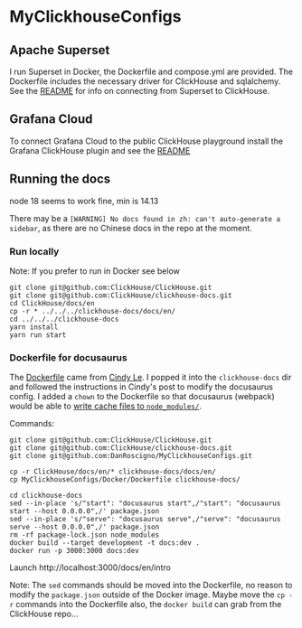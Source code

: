 # MyClickhouseConfigs

## Apache Superset
I run Superset in Docker, the Dockerfile and compose.yml are provided.  The Dockerfile
includes the necessary driver for ClickHouse and sqlalchemy.  See the
[README](ApacheSuperset/README.md) for info on connecting from Superset to ClickHouse.

## Grafana Cloud
To connect Grafana Cloud to the public ClickHouse playground install the Grafana
ClickHouse plugin and see the [README](GrafanaCloud.md)

## Running the docs
node 18 seems to work fine, min is 14.13

There may be a `[WARNING] No docs found in zh: can't auto-generate a sidebar`, as there are no Chinese 
docs in the repo at the moment.

### Run locally
Note: If you prefer to run in Docker see below

```
git clone git@github.com:ClickHouse/ClickHouse.git
git clone git@github.com:ClickHouse/clickhouse-docs.git
cd ClickHouse/docs/en
cp -r * ../../../clickhouse-docs/docs/en/
cd ../../../clickhouse-docs
yarn install
yarn run start
```

### Dockerfile for docusaurus

The [Dockerfile](https://github.com/DanRoscigno/MyClickhouseConfigs/blob/main/Docker/Dockerfile) came from 
[Cindy Le](https://dev.to/cindyledev/how-to-dockerize-a-docusaurus-v2-application-fp7).
I popped it into the `clickhouse-docs` dir and followed the instructions in Cindy's post
to modify the docusaurus config.  I added a `chown` to the Dockerfile so that docusaurus (webpack)
would be able to [write cache files to `node_modules/`](https://webpack.js.org/configuration/cache/#cachecachedirectory).

Commands:
```
git clone git@github.com:ClickHouse/ClickHouse.git
git clone git@github.com:ClickHouse/clickhouse-docs.git
git clone git@github.com:DanRoscigno/MyClickhouseConfigs.git

cp -r ClickHouse/docs/en/* clickhouse-docs/docs/en/
cp MyClickhouseConfigs/Docker/Dockerfile clickhouse-docs/

cd clickhouse-docs
sed --in-place 's/"start": "docusaurus start",/"start": "docusaurus start --host 0.0.0.0",/' package.json
sed --in-place 's/"serve": "docusaurus serve",/"serve": "docusaurus serve --host 0.0.0.0",/' package.json
rm -rf package-lock.json node_modules
docker build --target development -t docs:dev .
docker run -p 3000:3000 docs:dev
```
Launch http://localhost:3000/docs/en/intro 

Note: The `sed` commands should be moved into the Dockerfile, no reason to modify the `package.json` outside of the 
Docker image.  Maybe move the `cp -r` commands into the Dockerfile also, the `docker build` can grab from the ClickHouse repo...
